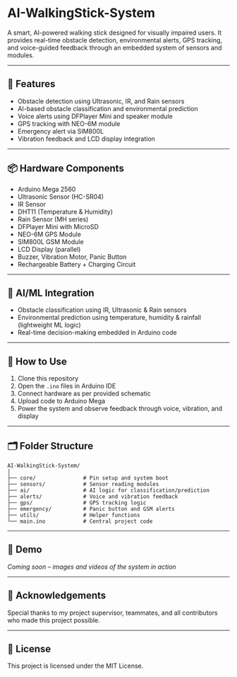 
# AI-WalkingStick-System

A smart, AI-powered walking stick designed for visually impaired users. It provides real-time obstacle detection, environmental alerts, GPS tracking, and voice-guided feedback through an embedded system of sensors and modules.

---

## 🚀 Features

- Obstacle detection using Ultrasonic, IR, and Rain sensors
- AI-based obstacle classification and environmental prediction
- Voice alerts using DFPlayer Mini and speaker module
- GPS tracking with NEO-6M module
- Emergency alert via SIM800L
- Vibration feedback and LCD display integration

---

## 📦 Hardware Components

- Arduino Mega 2560
- Ultrasonic Sensor (HC-SR04)
- IR Sensor
- DHT11 (Temperature & Humidity)
- Rain Sensor (MH series)
- DFPlayer Mini with MicroSD
- NEO-6M GPS Module
- SIM800L GSM Module
- LCD Display (parallel)
- Buzzer, Vibration Motor, Panic Button
- Rechargeable Battery + Charging Circuit

---

## 🧠 AI/ML Integration

- Obstacle classification using IR, Ultrasonic & Rain sensors
- Environmental prediction using temperature, humidity & rainfall (lightweight ML logic)
- Real-time decision-making embedded in Arduino code

---

## 🔧 How to Use

1. Clone this repository
2. Open the `.ino` files in Arduino IDE
3. Connect hardware as per provided schematic
4. Upload code to Arduino Mega
5. Power the system and observe feedback through voice, vibration, and display

---

## 🗂️ Folder Structure

```
AI-WalkingStick-System/
│
├── core/               # Pin setup and system boot
├── sensors/            # Sensor reading modules
├── ai/                 # AI logic for classification/prediction
├── alerts/             # Voice and vibration feedback
├── gps/                # GPS tracking logic
├── emergency/          # Panic button and GSM alerts
├── utils/              # Helper functions
└── main.ino            # Central project code
```

---

## 📸 Demo

*Coming soon – images and videos of the system in action*

---

## 🙏 Acknowledgements

Special thanks to my project supervisor, teammates, and all contributors who made this project possible.

---

## 📄 License

This project is licensed under the MIT License.
